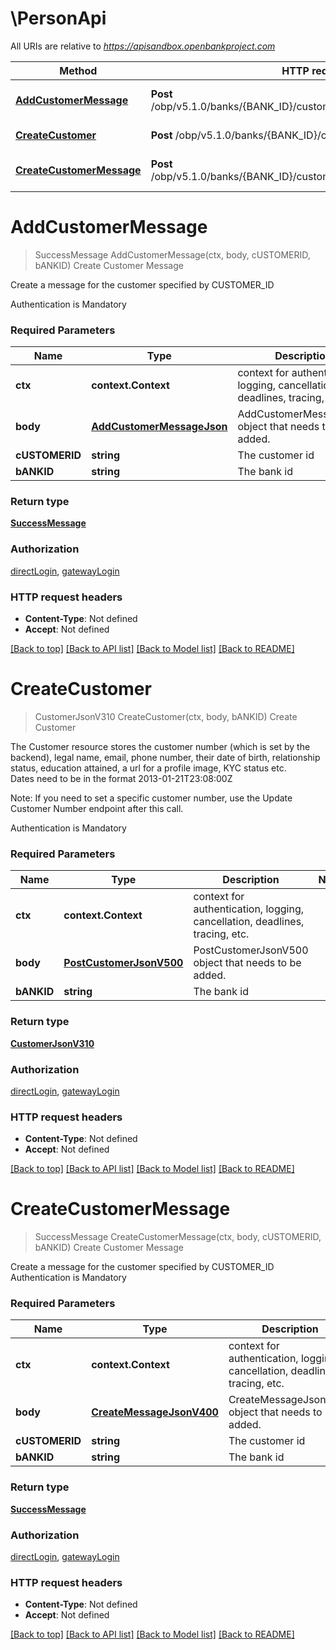# \PersonApi

All URIs are relative to *https://apisandbox.openbankproject.com*

Method | HTTP request | Description
------------- | ------------- | -------------
[**AddCustomerMessage**](PersonApi.md#AddCustomerMessage) | **Post** /obp/v5.1.0/banks/{BANK_ID}/customer/{CUSTOMER_ID}/messages | Create Customer Message
[**CreateCustomer**](PersonApi.md#CreateCustomer) | **Post** /obp/v5.1.0/banks/{BANK_ID}/customers | Create Customer
[**CreateCustomerMessage**](PersonApi.md#CreateCustomerMessage) | **Post** /obp/v5.1.0/banks/{BANK_ID}/customers/{CUSTOMER_ID}/messages | Create Customer Message


# **AddCustomerMessage**
> SuccessMessage AddCustomerMessage(ctx, body, cUSTOMERID, bANKID)
Create Customer Message

<p>Create a message for the customer specified by CUSTOMER_ID</p><p>Authentication is Mandatory</p>

### Required Parameters

Name | Type | Description  | Notes
------------- | ------------- | ------------- | -------------
 **ctx** | **context.Context** | context for authentication, logging, cancellation, deadlines, tracing, etc.
  **body** | [**AddCustomerMessageJson**](AddCustomerMessageJson.md)| AddCustomerMessageJson object that needs to be added. | 
  **cUSTOMERID** | **string**| The customer id | 
  **bANKID** | **string**| The bank id | 

### Return type

[**SuccessMessage**](SuccessMessage.md)

### Authorization

[directLogin](../README.md#directLogin), [gatewayLogin](../README.md#gatewayLogin)

### HTTP request headers

 - **Content-Type**: Not defined
 - **Accept**: Not defined

[[Back to top]](#) [[Back to API list]](../README.md#documentation-for-api-endpoints) [[Back to Model list]](../README.md#documentation-for-models) [[Back to README]](../README.md)

# **CreateCustomer**
> CustomerJsonV310 CreateCustomer(ctx, body, bANKID)
Create Customer

<p>The Customer resource stores the customer number (which is set by the backend), legal name, email, phone number, their date of birth, relationship status, education attained, a url for a profile image, KYC status etc.<br />Dates need to be in the format 2013-01-21T23:08:00Z</p><p>Note: If you need to set a specific customer number, use the Update Customer Number endpoint after this call.</p><p>Authentication is Mandatory</p>

### Required Parameters

Name | Type | Description  | Notes
------------- | ------------- | ------------- | -------------
 **ctx** | **context.Context** | context for authentication, logging, cancellation, deadlines, tracing, etc.
  **body** | [**PostCustomerJsonV500**](PostCustomerJsonV500.md)| PostCustomerJsonV500 object that needs to be added. | 
  **bANKID** | **string**| The bank id | 

### Return type

[**CustomerJsonV310**](CustomerJsonV310.md)

### Authorization

[directLogin](../README.md#directLogin), [gatewayLogin](../README.md#gatewayLogin)

### HTTP request headers

 - **Content-Type**: Not defined
 - **Accept**: Not defined

[[Back to top]](#) [[Back to API list]](../README.md#documentation-for-api-endpoints) [[Back to Model list]](../README.md#documentation-for-models) [[Back to README]](../README.md)

# **CreateCustomerMessage**
> SuccessMessage CreateCustomerMessage(ctx, body, cUSTOMERID, bANKID)
Create Customer Message

<p>Create a message for the customer specified by CUSTOMER_ID<br />Authentication is Mandatory</p>

### Required Parameters

Name | Type | Description  | Notes
------------- | ------------- | ------------- | -------------
 **ctx** | **context.Context** | context for authentication, logging, cancellation, deadlines, tracing, etc.
  **body** | [**CreateMessageJsonV400**](CreateMessageJsonV400.md)| CreateMessageJsonV400 object that needs to be added. | 
  **cUSTOMERID** | **string**| The customer id | 
  **bANKID** | **string**| The bank id | 

### Return type

[**SuccessMessage**](SuccessMessage.md)

### Authorization

[directLogin](../README.md#directLogin), [gatewayLogin](../README.md#gatewayLogin)

### HTTP request headers

 - **Content-Type**: Not defined
 - **Accept**: Not defined

[[Back to top]](#) [[Back to API list]](../README.md#documentation-for-api-endpoints) [[Back to Model list]](../README.md#documentation-for-models) [[Back to README]](../README.md)

